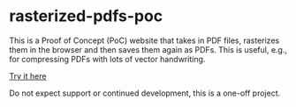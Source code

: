 # rasterized-pdfs-poc

This is a Proof of Concept (PoC) website that takes in PDF files, rasterizes
them in the browser and then saves them again as PDFs. This is useful, e.g., for
compressing PDFs with lots of vector handwriting. 

[Try it here](https://firionus.github.io/rasterized-pdfs-poc/)

Do not expect support or continued development, this is a one-off project. 
